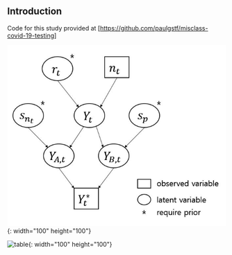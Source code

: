 ## Introduction
Code for this study provided at [https://github.com/paulgstf/misclass-covid-19-testing]

![diagram](figures/diagram.JPG){: width="100" height="100"}

![table](https://user-images.githubusercontent.com/49227171/141667116-c3e62113-0a01-4fa1-92c9-e1b8c3df6137.JPG){: width="100" height="100"}

